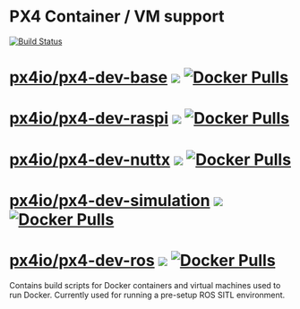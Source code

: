 # PX4 Container / VM support #

[![Build Status](https://semaphoreci.com/api/v1/px4/containers/branches/master/shields_badge.svg)](https://semaphoreci.com/px4/containers)

# [px4io/px4-dev-base](https://hub.docker.com/r/px4io/px4-dev-base) [![](https://images.microbadger.com/badges/image/px4io/px4-dev-base.svg)](http://microbadger.com/images/px4io/px4-dev-base) [![Docker Pulls](https://img.shields.io/docker/pulls/px4io/px4-dev-base.svg)](https://hub.docker.com/r/px4io/px4-dev-base)

# [px4io/px4-dev-raspi](https://hub.docker.com/r/px4io/px4-dev-raspi) [![](https://images.microbadger.com/badges/image/px4io/px4-dev-raspi.svg)](http://microbadger.com/images/px4io/px4-dev-raspi) [![Docker Pulls](https://img.shields.io/docker/pulls/px4io/px4-dev-raspi.svg)](https://hub.docker.com/r/px4io/px4-dev-raspi)

# [px4io/px4-dev-nuttx](https://hub.docker.com/r/px4io/px4-dev-nuttx) [![](https://images.microbadger.com/badges/image/px4io/px4-dev-nuttx.svg)](http://microbadger.com/images/px4io/px4-dev-nuttx) [![Docker Pulls](https://img.shields.io/docker/pulls/px4io/px4-dev-nuttx.svg)](https://hub.docker.com/r/px4io/px4-dev-nuttx)

# [px4io/px4-dev-simulation](https://hub.docker.com/r/px4io/px4-dev-simulation) [![](https://images.microbadger.com/badges/image/px4io/px4-dev-simulation.svg)](http://microbadger.com/images/px4io/px4-dev-simulation) [![Docker Pulls](https://img.shields.io/docker/pulls/px4io/px4-dev-simulation.svg)](https://hub.docker.com/r/px4io/px4-dev-simulation)

# [px4io/px4-dev-ros](https://hub.docker.com/r/px4io/px4-dev-ros) [![](https://images.microbadger.com/badges/image/px4io/px4-dev-ros.svg)](http://microbadger.com/images/px4io/px4-dev-ros) [![Docker Pulls](https://img.shields.io/docker/pulls/px4io/px4-dev-ros.svg)](https://hub.docker.com/r/px4io/px4-dev-ros)




Contains build scripts for Docker containers and virtual machines used to run Docker. Currently used for running a pre-setup ROS SITL environment.
